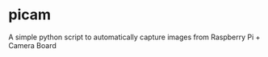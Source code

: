 picam
=====

A simple python script to automatically capture images from Raspberry Pi + Camera Board
